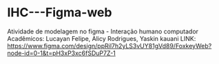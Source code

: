 # IHC---Figma-web

Atividade de modelagem no figma - Interação humano computador Acadêmicos: Lucayan Felipe, Alicy Rodrigues, Yaskin kauani LINK: https://www.figma.com/design/ppRil7h2yLS3vUY81gVd89/FoxkeyWeb?node-id=0-1&t=pH3xP3xc6fSDuP7Z-1

